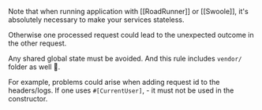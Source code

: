 Note that when running application with [[RoadRunner]] or [[Swoole]], it's absolutely necessary to make your services stateless. 

Otherwise one processed request could lead to the unexpected outcome in the other request.

Any shared global state must be avoided. And this rule includes `vendor/` folder as well 👀. 

For example, problems could arise when adding request id to the headers/logs. If one uses `#[CurrentUser]`, - it must not be used in the constructor.